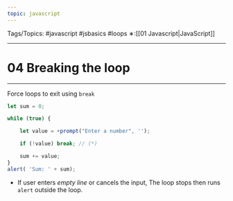 ```yaml
---
topic: javascript
---
```

Tags/Topics: #javascript #jsbasics #loops
∗:[[01 Javascript|JavaScript]] 

---
# 04 Breaking the loop

--- 
Force loops to exit using `break`

```javascript
let sum = 0;

while (true) {

	let value = +prompt("Enter a number", '');

	if (!value) break; // (*)

	sum += value;
}
alert( 'Sum: ' + sum);
```
- If user enters _empty line_ or cancels the input, The loop stops then runs `alert` outside the loop.


